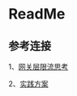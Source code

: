 #  ReadMe

## 参考连接

1、[网关层限流思考](https://www.askdao.top/2021/12/%E7%BD%91%E5%85%B3%E5%B1%82%E6%B5%81%E9%87%8F%E6%8E%A7%E5%88%B6%E6%96%B9%E6%A1%88%E6%80%BB%E7%BB%93)

2、[实践方案](https://www.askdao.top/2021/12/%E8%87%AA%E9%80%82%E5%BA%94%E9%99%90%E6%B5%81%E5%AE%9E%E9%99%85%E6%96%B9%E6%A1%88)